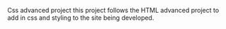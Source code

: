 Css advanced project
this project follows the HTML advanced project to add in css and styling to the site being developed.


